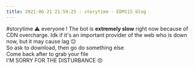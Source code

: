 ```yaml
---
title: 2021-06-21 21:59:25 : storytime - EDM115 blog
---
```


#storytime :warning: everyone ! The bot is **extremely slow** right now because of CDN overcharge. Idk if it's an important provider of the web who is down now, but it may cause lag :pensive:  
So ask to download, then go do something else  
Come back after to grab your file  
I'M SORRY FOR THE DISTURBANCE :persevere:
